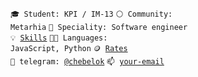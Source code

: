 <code>🎓 Student: KPI / IM-13</code>
<code>⚪ Community: Metarhia</code>
<code>👷 Speciality: Software engineer</code><br>
<code>💡 [Skills](SKILLS.md)</code>
<code>🧑‍💻 Languages: JavaScript, Python</code>
<code>🪙 [Rates](RATES.md)</code><br>
<code>💬 telegram: [@chebelok](https://telegram.me/chebelok)</code>
<code>📫 [your-email](mailto:your-email)</code>
